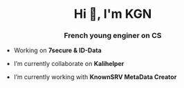 <h1 align="center">Hi 👋, I'm KGN</h1>
<h3 align="center">French young enginer on CS</h3>

- Working on **7secure & ID-Data**

- I’m currently collaborate on **Kalihelper**

- I’m currently working with **KnownSRV MetaData Creator**
